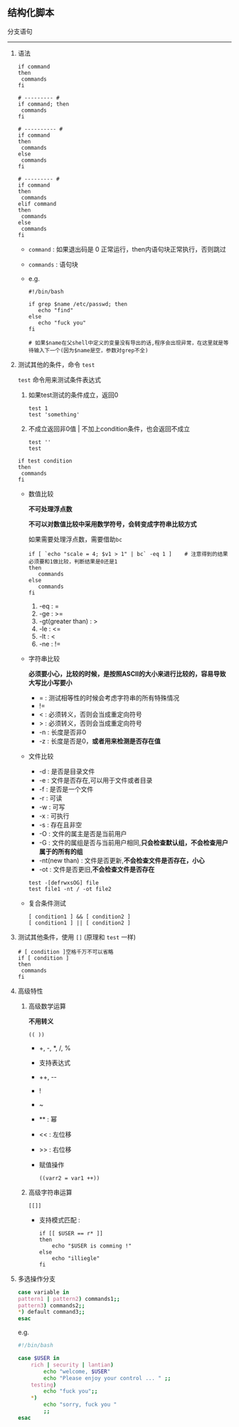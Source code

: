 ## 结构化脚本

分支语句

---

1. 语法

   ```shell
   if command
   then
   	commands
   fi

   # --------- #
   if command; then
   	commands
   fi

   # ---------- #
   if command
   then
   	commands
   else 
   	commands
   fi

   # --------- #
   if command
   then
   	commands
   elif command
   then
   	commands
   else
   	commands
   fi
   ```

   * `command` : 如果退出码是 0 正常运行，then内语句块正常执行，否则跳过

   * `commands` : 语句块

   * e.g.

     ```shell
     #!/bin/bash

     if grep $name /etc/passwd; then
     	echo "find"
     else 
     	echo "fuck you"
     fi

     # 如果$name在父shell中定义的变量没有导出的话,程序会出现异常，在这里就是等待输入下一个(因为$name是空，参数对grep不全)
     ```

2. 测试其他的条件，命令 `test`

   `test` 命令用来测试条件表达式

   1. 如果test测试的条件成立，返回0

      ```shell
      test 1
      test 'something'
      ```

   2. 不成立返回非0值 | 不加上condition条件，也会返回不成立

      ```shell
      test ''
      test
      ```

   ```shell
   if test condition 
   then 
   	commands
   fi
   ```

   * 数值比较

     **不可处理浮点数**

     **不可以对数值比较中采用数学符号，会转变成字符串比较方式**

     如果需要处理浮点数，需要借助`bc`

     ```shell
     if [ `echo "scale = 4; $v1 > 1" | bc` -eq 1 ]    # 注意得到的结果必须要和1做比较，判断结果是0还是1
     then
     	commands
     else
     	commands
     fi
     ```

     1. -eq : =
     2. -ge : >=
     3. -gt(greater than) : >
     4. -le : <=
     5. -lt : <
     6. -ne : !=

   * 字符串比较

     **必须要小心，比较的时候，是按照ASCII的大小来进行比较的，容易导致大写比小写要小**

     * = : 测试相等性的时候会考虑字符串的所有特殊情况
     * !=
     * < : 必须转义，否则会当成重定向符号
     * \> : 必须转义，否则会当成重定向符号
     * -n : 长度是否非0
     * -z : 长度是否是0，**或者用来检测是否存在值**

   * 文件比较

     * -d : 是否是目录文件
     * -e : 文件是否存在,可以用于文件或者目录
     * -f : 是否是一个文件
     * -r : 可读
     * -w : 可写
     * -x : 可执行
     * -s : 存在且非空
     * -O : 文件的属主是否是当前用户
     * -G : 文件的属组是否与当前用户相同,**只会检查默认组，不会检查用户属于的所有的组**
     * -nt(new than) : 文件是否更新,**不会检查文件是否存在，小心**
     * -ot : 文件是否更旧,**不会检查文件是否存在**

     ```shell
     test -[defrwxsOG] file
     test file1 -nt / -ot file2
     ```

   * 复合条件测试

     ```shell
     [ condition1 ] && [ condition2 ]
     [ condition1 ] || [ condition2 ]
     ```

3. 测试其他条件，使用 `[]` (原理和 `test` 一样)

   ```shell
   # [ condition ]空格千万不可以省略
   if [ condition ]
   then
   	commands
   fi
   ```

4. 高级特性

   1. 高级数学运算

      **不用转义**

      ```shell
      (( ))
      ```

      * +, -, *, /, % 

      * 支持表达式

      * ++, --

      * !

      * ~

      * ** : 幂

      * << : 左位移

      * \>\> : 右位移

      * 赋值操作

        ```shell
        ((varr2 = var1 ++))
        ```

   2. 高级字符串运算

      ```shell
      [[]]
      ```

      * 支持模式匹配 :

        ```shell
        if [[ $USER == r* ]]
        then
        	echo "$USER is comming !"
        else
        	echo "illiegle"
        fi
        ```

5. 多选操作分支

   ```bash
   case variable in 
   pattern1 | pattern2) commands1;;
   pattern3) commands2;;
   *) default command3;;
   esac
   ```

   e.g.

   ```bash
   #!/bin/bash

   case $USER in
       rich | security | lantian)
           echo "welcome, $USER"
           echo "Please enjoy your control ... " ;;
       testing)
           echo "fuck you";;
       *)
           echo "sorry, fuck you "
           ;;
   esac

   ```

   ​